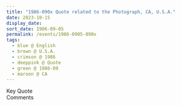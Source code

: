 ```yaml
---
title: "1986-090x Quote related to the Photograph, CA, U.S.A."
date: 2023-10-15
display_date: 
sort_date: 1986-09-05
permalink: /events/1986-0905-090x
tags:
  - blue @ English
  - brown @ U.S.A.
  - crimson @ 1986
  - deeppink @ Quote
  - green @ 1986-09
  - maroon @ CA
---
```


<wave-list>
  <list-title color="green" width="75">Key Quote</list-title>
  <list-item color="BlanchedAlmond"  width="200"></list-item>
  <list-item color="Lavender"></list-item>
  <list-item color="BlanchedAlmond"></list-item>
</wave-list>

<br>

<wave-list>
  <list-title color="green" width="75">Comments</list-title>
  <list-item color="BlanchedAlmond"  width="200"></list-item>
  <list-item color="Lavender"></list-item>
  <list-item color="BlanchedAlmond"></list-item>
</wave-list>